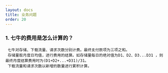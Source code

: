 ```yaml
---
layout: docs
title: 业务问题
order: 20
---
```


### 1. 七牛的费用是怎么计算的？

```
 七牛对存储、下载流量、请求次数分别计费。最终支付款项为三项之和。
 存储量取月度日均值，进行费用的结算。如存储量每日的绝对值为D1、D2、D3...D31 ，则最终月度结算费用时为(D1+D2+...+D31)/31。
 下载流量和请求次数以新增的数量进行累积计算。
```
